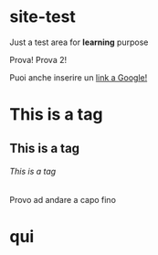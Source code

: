 # site-test
Just a test area for **learning** purpose

Prova!
Prova 2!

Puoi anche inserire un [link a Google!](http://google.com)

# This is a tag
## This is a tag
###### This is a tag

Provo ad andare a capo fino <h1> qui
